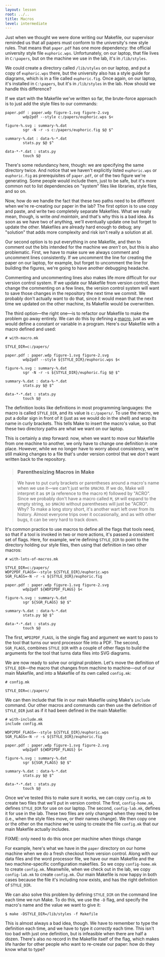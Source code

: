 ```yaml
---
layout: lesson
root: ../..
title: Macros
level: intermediate
---
```

Just when we thought we were done writing our Makefile,
our supervisor reminded us that all papers must conform to the university's new style rules.
That means that `paper.pdf` has one more dependency: the official university style file `euphoric.wps`.
Unfortunately, on our laptop, that file lives in `C:\papers`,
but on the machine we use in the lab, it's in `/lib/styles`.

We could create a directory called `/lib/styles` on our laptop,
and put a copy of `euphoric.wps` there,
but the university also has a style guide for diagrams, which is in a file called `euphoric.fig`.
Once again, on our laptop, it's installed in `C:\papers`,
but it's in `/lib/styles` in the lab.
How should we handle this difference?

If we start with the Makefile we've written so far,
the brute-force approach is to just add the style files to our commands:

    paper.pdf : paper.wdp figure-1.svg figure-2.svg
            wdp2pdf --style c:/papers/euphoric.wps $<

    figure-%.svg : summary-%.dat
            sgr -N -r -s c:/papers/euphoric.fig $@ $^

    summary-%.dat : data-%-*.dat
            stats.py $@ $^

    data-*-*.dat : stats.py
            touch $@

There's some redundancy here, though: we are specifying the same directory twice.
And notice that we haven't explicitly listed `euphoric.wps` or `euphoric.fig`
as prerequisites of `paper.pdf`,
or of the two figure we're generating.
Some people would include them, just to be safe,
but it's more common not to list dependencies on "system" files
like libraries, style files, and so on.

Now, how do we handle the fact that these two paths need to be different when we're re-creating our paper in the lab?
The first option is to use copy and paste, and write two completely separate Makefiles.
What we really mean, though, is write *and maintain*, and that's why this is a bad idea.
As soon as we have two of anything, we'll eventually update one but forget to update the other.
Makefiles are already hard enough to debug;
any "solution" that adds more complexity and risk isn't really a solution at all.

Our second option is to put everything in one Makefile, and then to comment out the bits intended for the machine we *aren't* on,
but this is also problematic.
First, we have to make sure we always comment and uncomment lines consistently.
If we uncomment the line for creating the paper on our laptop, for example, but forget to uncomment the line for building the figures,
we're going to have another debugging headache.

Commenting and uncommenting lines also makes life more difficult for our version control system.
If we update our Makefile from version control, then change the commenting on a few lines,
the version control system will want to save those changes in the repository the next time we commit.
We probably don't actually want to do that, since it would mean that the next time we updated on the other machine,
its Makefile would be overwritten.

The third option&mdash;the right one&mdash;is to refactor our Makefile to make the problem go away entirely.
We can do this by defining a [macro](../../gloss.html#macro), just as we would define a constant or variable in a program.
Here's our Makefile with a macro defined and used:

    # with-macro.mk

    STYLE_DIR=c:/papers/

    paper.pdf : paper.wdp figure-1.svg figure-2.svg
            wdp2pdf --style ${STYLE_DIR}/euphoric.wps $<

    figure-%.svg : summary-%.dat
            sgr -N -r -s ${STYLE_DIR}/euphoric.fig $@ $^

    summary-%.dat : data-%-*.dat
            stats.py $@ $^

    data-*-*.dat : stats.py
            touch $@

The definition looks like definitions in most programming languages:
the macro is called `STYLE_DIR`, and its value is `c:/papers/`.
To use the macro, we put a dollar sign in front of it (just as we would do in the shell) and wrap its name in curly brackets.
This tells Make to insert the macro's value, so that these two directory paths are what we want on our laptop.

This is certainly a step forward:
now, when we want to move our Makefile from one machine to another, we only have to change one definition in one place.
However, while we no longer have to worry about consistency,
we're still making changes to a file that's under version control that we *don't* want written back to the repository.

> ### Parenthesizing Macros in Make

> We have to put curly brackets or parentheses around a macro's name when we use it&mdash;we can't just write `$MACRO`.
> If we do, Make will interpret it as `$M` (a reference to the macro `M`) followed by "ACRO".
> Since we probably don't have a macro called `M`, `$M` will expand to the empty string,
> so `$MACRO` without parentheses will just be "ACRO".
> Why?
> To make a long story short, it's another wart left over from its history.
> Almost everyone trips over it occasionally, and as with other bugs, it can be very hard to track down.

It's common practice to use macros to define all the flags that tools need,
so that if a tool is invoked in two or more actions,
it's passed a consistent set of flags.
Here, for example, we're defining `STYLE_DIR` to point to the directory holding our style files,
then using that definition in two other macros:

    # with-lots-of-macros.mk

    STYLE_DIR=c:/papers/
    WDP2PDF_FLAGS=--style ${STYLE_DIR}/euphoric.wps
    SGR_FLAGS=-N -r -s ${STYLE_DIR}/euphoric.fig

    paper.pdf : paper.wdp figure-1.svg figure-2.svg
            wdp2pdf ${WDP2PDF_FLAGS} $<

    figure-%.svg : summary-%.dat
            sgr ${SGR_FLAGS} $@ $^

    summary-%.dat : data-%-*.dat
            stats.py $@ $^

    data-*-*.dat : stats.py
            touch $@

The first, `WPD2PDF_FLAGS`,
is the single flag and argument we want to pass to the tool that turns our word processor file into a PDF.
The second, `SGR_FLAGS`, combines `STYLE_DIR` with a couple of other flags
to build the arguments for the tool that turns data files into SVG diagrams.

We are now ready to solve our original problem.
Let's move the definition of `STYLE_DIR`&mdash;the macro that changes from machine to machine&mdash;out of our main Makefile,
and into a Makefile of its own called `config.mk`:

    # config.mk

    STYLE_DIR=c:/papers/

We can then include that file in our main Makefile using Make's `include` command.
Our other macros and commands can then use the definition of `STYLE_DIR` just as if it had been defined in the main Makefile:

    # with-include.mk
    include config.mk

    WDP2PDF_FLAGS=--style ${STYLE_DIR}/euphoric.wps
    SGR_FLAGS=-N -r -s ${STYLE_DIR}/euphoric.fig

    paper.pdf : paper.wdp figure-1.svg figure-2.svg
            wdp2pdf ${WDP2PDF_FLAGS} $<

    figure-%.svg : summary-%.dat
            sgr ${SGR_FLAGS} $@ $^

    summary-%.dat : data-%-*.dat
            stats.py $@ $^

    data-*-*.dat : stats.py
            touch $@

Once we've tested this to make sure it works, we can copy `config.mk` to create two files that we'll put in version control.
The first, `config-home.mk`, defines `STYLE_DIR` for use on our laptop.
The second, `config-lab.mk`, defines it for use in the lab.
These two files are only changed when they need to be (i.e., when the style files move, or their names change).
We then copy one or the other on the machine we're using to create the file `config.mk`
that our main Makefile actually includes.

FIXME: only need to do this once per machine when things change

For example, here's what we have in the `paper` directory on our home machine when we do a fresh checkout from version control.
Along with our data files and the word processor file, we have our main Makefile and the two machine-specific configuration makefiles.
So we copy `config-home.mk` to create `config.mk`.
Meanwhile, when we check out in the lab, we copy `config-lab.mk` to create `config.mk`.
Our main Makefile is now happy in both cases because the file it's including now exists,
and has the right definition of `STYLE_DIR`.

We can also solve this problem by defining `STYLE_DIR` on the command line each time we run Make.
To do this, we use the `-D` flag, and specify the macro's name and the value we want to give it:

    $ make -DSTYLE_DIR=/lib/styles -f Makefile

This is almost always a bad idea, though.
We have to remember to type the definition each time,
and we have to type it *correctly* each time.
This isn't too bad with just one definition, but is infeasible when there are half a dozen.
There's also no record in the Makefile itself of the flag,
which makes life harder for other people who want to re-create our paper:
how do they know what to type?
